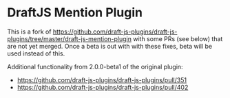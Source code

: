 # DraftJS Mention Plugin

This is a fork of https://github.com/draft-js-plugins/draft-js-plugins/tree/master/draft-js-mention-plugin with some PRs (see below) that are not yet merged. Once a beta is out with with these fixes, beta will be used instead of this.

Additional functionality from 2.0.0-beta1 of the original plugin:
- https://github.com/draft-js-plugins/draft-js-plugins/pull/351
- https://github.com/draft-js-plugins/draft-js-plugins/pull/402
